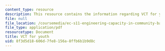 ```yaml
---
content_type: resource
description: This resource contains the information regarding VCT for youth.
file: null
file_location: /coursemedia/ec-s11-engineering-capacity-in-community-based-healthcare-fall-2005/8f3d5d18606d7fe8156a8ffb6b1b9d8c_MITEC_S11F05_kafue_vct.pdf
file_type: application/pdf
resourcetype: Document
title: VCT for youth
uid: 8f3d5d18-606d-7fe8-156a-8ffb6b1b9d8c
---
```

